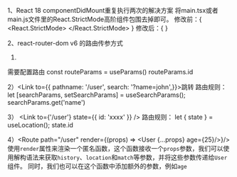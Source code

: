 1、React 18 componentDidMount重复执行两次的解决方案
将main.tsx或者main.js文件里的React.StrictMode高阶组件包围去掉即可。
修改前：{
 <React.StrictMode>
  <App />
 </React.StrictMode>
  }
  修改后：{
  <App />
  }
  
  2、react-router-dom v6 的路由传参方式
  1) <Link  to="/user/1"/>
  需要配置路由  <Route path='/user/:id' component={User}></Route>
  const routeParams = useParams()
  routeParams.id
  
  2）<Link to={{ pathname: '/user', search: '?name=john',}}>跳转</Link>
  路由规则：<Route path="/user" component={User}/>
  let [searchParams, setSearchParams] = useSearchParams();
	searchParams.get('name')
	
 3） <Link  to={'/user'} state={{ id: 'xxxx' }} />
  路由规则：<Route path="/user" component={User}/>
 let { state } = useLocation();
 state.id
 
 4）<Route path="/user" render={(props) => <User {...props} age={25}/>}/>
 使用`render`属性来渲染一个匿名函数，这个函数接收一个`props`参数，我们可以使用解构语法来获取`history`、`location`和`match`等参数，并将这些参数传递给`User`组件。
 同时，我们也可以在这个函数中添加额外的参数，例如`age`